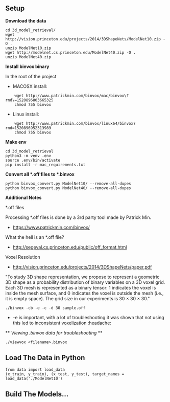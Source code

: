 ## Setup

**Download the data**

```
cd 3d_model_retrieval/
wget http://vision.princeton.edu/projects/2014/3DShapeNets/ModelNet10.zip -O .
unzip ModelNet10.zip
wget http://modelnet.cs.princeton.edu/ModelNet40.zip -O .
unzip ModelNet40.zip
```

    
**Install binvox binary**

In the root of the project

- MACOSX install:

```
    wget http://www.patrickmin.com/binvox/mac/binvox\?rnd\=1520896803665325
    chmod 755 binvox
```
- Linux install:

```
    wget http://www.patrickmin.com/binvox/linux64/binvox?rnd=1520896952313989
    chmod 755 binvox
```
    
**Make env**

```
cd 3d_model_retrieval
python3 -m venv .env
source .env/bin/activate
pip install -r mac_requirements.txt
```
    
**Convert all &ast;.off files to &ast;.binvox**

```
python binvox_convert.py ModelNet10/ --remove-all-dupes
python binvox_convert.py ModelNet40/ --remove-all-dupes
```     

**Additional Notes**

*.off files

Processing *.off files is done by a 3rd party tool made by Patrick Min.

- https://www.patrickmin.com/binvox/

What the hell is an *.off file?

- http://segeval.cs.princeton.edu/public/off_format.html

Voxel Resolution

- http://vision.princeton.edu/projects/2014/3DShapeNets/paper.pdf

"To study 3D shape representation, we propose to represent
a geometric 3D shape as a probability distribution of
binary variables on a 3D voxel grid. Each 3D mesh is represented
as a binary tensor: 1 indicates the voxel is inside the
mesh surface, and 0 indicates the voxel is outside the mesh
(i.e., it is empty space). The grid size in our experiments is
30 × 30 × 30."

```
./binvox -cb -e -c -d 30 sample.off
```

- -e  is important, with a lot of troubleshooting it was shown that not using this led to inconsistent voxelization :headache:
        
** *Viewing .binvox data for troubleshooting* **

```
./viewvox <filename>.binvox
```
        
## Load The Data in Python

```
from data import load_data
(x_train, y_train), (x_test, y_test), target_names = load_data('./ModelNet10')
```


## Build The Models...